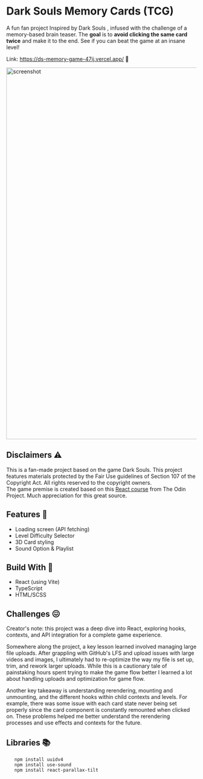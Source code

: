 # Dark Souls Memory Cards (TCG)
A fun fan project Inspired by Dark Souls , infused with the challenge of a memory-based brain teaser. The **goal** is to **avoid clicking the same card twice** and make it to the end. See if you can beat the game at an insane level! 

Link: https://ds-memory-game-47ij.vercel.app/ 🧩

<img width="982" alt="screenshot" src="https://imgur.com/a/LAhTK5j">

## Disclaimers ⚠️
This is a fan-made project based on the game Dark Souls. This project features materials protected by the Fair Use guidelines of Section 107 of the Copyright Act. All rights reserved to the copyright owners. <br>
The game premise is created based on this [React course](https://www.theodinproject.com/lessons/node-path-react-new-memory-card) from The Odin Project. Much appreciation for this great source.

## Features 🎯
- Loading screen (API fetching)
- Level Difficulty Selector
- 3D Card styling 
- Sound Option & Playlist

## Build With 🚀
- React (using Vite)
- TypeScript
- HTML/SCSS

## Challenges 😖
Creator's note: this project was a deep dive into React, exploring hooks, contexts, and API integration for a complete game experience.

Somewhere along the project, a key lesson learned involved managing large file uploads. After grappling with GitHub's LFS and upload issues with large videos and images, I ultimately had to re-optimize the way my file is set up, trim, and rework larger uploads. While this is a cautionary tale of painstaking hours spent trying to make the game flow better I learned a lot about handling uploads and optimization for game flow.

Another key takeaway is understanding rerendering, mounting and unmounting, and the different hooks within child contexts and levels. For example, there was some issue with each card state never being set properly since the card component is constantly remounted when clicked on. These problems helped me better understand the rerendering processes and use effects and contexts for the future.

## Libraries 📚
```
   npm install uuidv4 
   npm install use-sound
   npm install react-parallax-tilt
```
